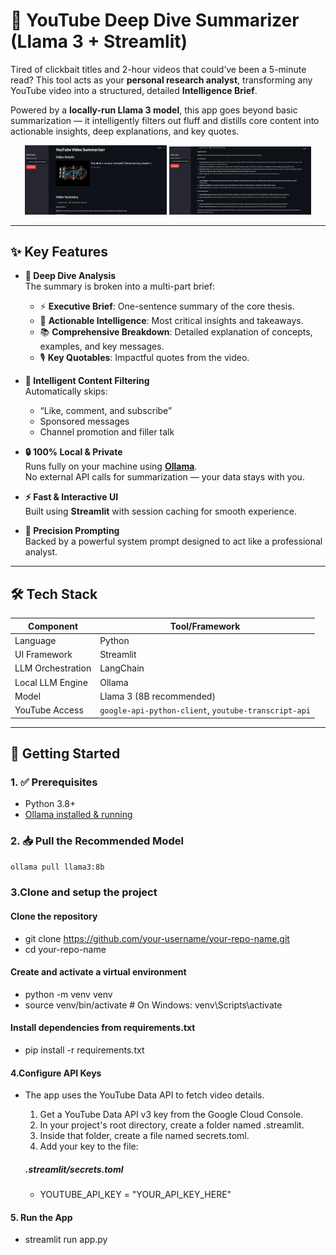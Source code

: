 # 🎥 YouTube Deep Dive Summarizer (Llama 3 + Streamlit)

Tired of clickbait titles and 2-hour videos that could’ve been a 5-minute read? This tool acts as your **personal research analyst**, transforming any YouTube video into a structured, detailed **Intelligence Brief**.

Powered by a **locally-run Llama 3 model**, this app goes beyond basic summarization — it intelligently filters out fluff and distills core content into actionable insights, deep explanations, and key quotes.

<p align="center">
  <img src="images/img_1.png" width="45%" alt="Screenshot 1">
  <img src="images/img_2.png" width="45%" alt="Screenshot 2">
</p>


---

## ✨ Key Features

- **🧠 Deep Dive Analysis**  
  The summary is broken into a multi-part brief:
  - ⚡ **Executive Brief**: One-sentence summary of the core thesis.
  - 🎯 **Actionable Intelligence**: Most critical insights and takeaways.
  - 📚 **Comprehensive Breakdown**: Detailed explanation of concepts, examples, and key messages.
  - 🎙️ **Key Quotables**: Impactful quotes from the video.

- **🚫 Intelligent Content Filtering**  
  Automatically skips:
  - “Like, comment, and subscribe”
  - Sponsored messages
  - Channel promotion and filler talk

- **🔒 100% Local & Private**  
  Runs fully on your machine using [**Ollama**](https://ollama.com/).  
  No external API calls for summarization — your data stays with you.

- **⚡ Fast & Interactive UI**  
  Built using **Streamlit** with session caching for smooth experience.

- **🎯 Precision Prompting**  
  Backed by a powerful system prompt designed to act like a professional analyst.

---

## 🛠️ Tech Stack

| Component         | Tool/Framework                  |
|------------------|---------------------------------|
| Language         | Python                          |
| UI Framework     | Streamlit                       |
| LLM Orchestration| LangChain                       |
| Local LLM Engine | Ollama                          |
| Model            | Llama 3 (8B recommended)        |
| YouTube Access   | `google-api-python-client`, `youtube-transcript-api` |

---

## 🚀 Getting Started

### 1. ✅ Prerequisites

- Python 3.8+
- [Ollama installed & running](https://ollama.com/)

### 2. 📥 Pull the Recommended Model

```bash
ollama pull llama3:8b

```


### 3.Clone and setup the project
#### Clone the repository
 - git clone https://github.com/your-username/your-repo-name.git
 - cd your-repo-name

#### Create and activate a virtual environment
 - python -m venv venv
 - source venv/bin/activate  # On Windows: venv\Scripts\activate

#### Install dependencies from requirements.txt
 - pip install -r requirements.txt

#### 4.Configure API Keys
- The app uses the YouTube Data API to fetch video details.

    1. Get a YouTube Data API v3 key from the Google Cloud Console.
    2. In your project's root directory, create a folder named .streamlit.
    3. Inside that folder, create a file named secrets.toml.
    4. Add your key to the file:
    ##### .streamlit/secrets.toml
     - YOUTUBE_API_KEY = "YOUR_API_KEY_HERE"
#### 5. Run the App
- streamlit run app.py

